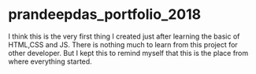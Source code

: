 # prandeepdas_portfolio_2018

I think this is the very first thing I created just after learning the basic of HTML,CSS and JS. There is nothing much to learn from this project for other developer. But I 
kept this to remind myself that this is the place from where everything started.
